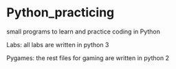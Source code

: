 # Python_practicing

small programs to learn and practice coding in Python

Labs: all labs are written in python 3

Pygames: the rest files for gaming are written in python 2
